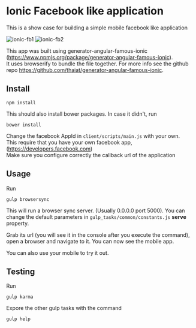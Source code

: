 # Ionic Facebook like application
This is a show case for building a simple mobile facebook like application

![ionic-fb1](https://cloud.githubusercontent.com/assets/4806944/4914108/a29674cc-64bd-11e4-80cf-8b9ea5d8705a.png)  ![ionic-fb2](https://cloud.githubusercontent.com/assets/4806944/4914112/a7585ef8-64bd-11e4-935f-c9f133634e2b.png)


This app was built using generator-angular-famous-ionic (https://www.npmjs.org/package/generator-angular-famous-ionic).   
It uses browserify to bundle the file together. For more info see the github repo https://github.com/thaiat/generator-angular-famous-ionic.

## Install
```
npm install
```

This should also install bower packages. In case it didn't, run
```
bower install
```

Change the facebook AppId in `client/scripts/main.js` with your own.   
This require that you have your own facebook app, (https://developers.facebook.com)   
Make sure you configure correctly the callback url of the application


## Usage
Run
```
gulp browsersync
```

This will run a browser sync server. (Usually 0.0.0.0 port 5000). You can change the default parameters in `gulp_tasks/common/constants.js` **serve** property.

Grab its url (you will see it in the console after you execute the command), open a browser and navigate to it.
You can now see the mobile app.

You can also use your mobile to try it out.



## Testing
Run
```
gulp karma
```

Expore the other gulp tasks with the command
```
gulp help
```



